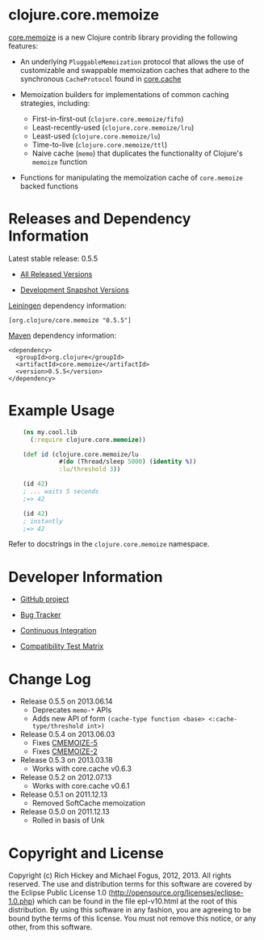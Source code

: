 clojure.core.memoize
========================================

[core.memoize](https://github.com/clojure/core.memoize) is a new Clojure contrib library providing the following features:

* An underlying `PluggableMemoization` protocol that allows the use of customizable and swappable memoization caches that adhere to the synchronous `CacheProtocol` found in [core.cache](http://github.com/clojure/core.cache)

* Memoization builders for implementations of common caching strategies, including:
  - First-in-first-out (`clojure.core.memoize/fifo`)
  - Least-recently-used (`clojure.core.memoize/lru`)
  - Least-used (`clojure.core.memoize/lu`)
  - Time-to-live (`clojure.core.memoize/ttl`)
  - Naive cache (`memo`) that duplicates the functionality of Clojure's `memoize` function

* Functions for manipulating the memoization cache of `core.memoize` backed functions



Releases and Dependency Information
========================================

Latest stable release: 0.5.5

* [All Released Versions](http://search.maven.org/#search%7Cgav%7C1%7Cg%3A%22org.clojure%22%20AND%20a%3A%22core.memoize%22)

* [Development Snapshot Versions](https://oss.sonatype.org/index.html#nexus-search;gav~org.clojure~core.memoize~~~)

[Leiningen](https://github.com/technomancy/leiningen) dependency information:

    [org.clojure/core.memoize "0.5.5"]

[Maven](http://maven.apache.org/) dependency information:

    <dependency>
      <groupId>org.clojure</groupId>
      <artifactId>core.memoize</artifactId>
      <version>0.5.5</version>
    </dependency>



Example Usage
========================================

```clojure
    (ns my.cool.lib
      (:require clojure.core.memoize))

    (def id (clojure.core.memoize/lu 
	          #(do (Thread/sleep 5000) (identity %)) 
			  :lu/threshold 3))

    (id 42)
    ; ... waits 5 seconds
    ;=> 42

    (id 42)
    ; instantly
    ;=> 42
```

Refer to docstrings in the `clojure.core.memoize` namespace.



Developer Information
========================================

* [GitHub project](https://github.com/clojure/core.memoize)

* [Bug Tracker](http://dev.clojure.org/jira/browse/memoize)

* [Continuous Integration](http://build.clojure.org/job/core.memoize/)

* [Compatibility Test Matrix](http://build.clojure.org/job/core.memoize-test-matrix/)



Change Log
====================

* Release 0.5.5 on 2013.06.14
  * Deprecates `memo-*` APIs
  * Adds new API of form `(cache-type function <base> <:cache-type/threshold int>)`
* Release 0.5.4 on 2013.06.03
  * Fixes [CMEMOIZE-5](http://dev.clojure.org/jira/browse/CMEMOIZE-5)
  * Fixes [CMEMOIZE-2](http://dev.clojure.org/jira/browse/CMEMOIZE-2)
* Release 0.5.3 on 2013.03.18
  * Works with core.cache v0.6.3
* Release 0.5.2 on 2012.07.13
  * Works with core.cache v0.6.1
* Release 0.5.1 on 2011.12.13
  * Removed SoftCache memoization
* Release 0.5.0 on 2011.12.13
  * Rolled in basis of Unk


Copyright and License
========================================

Copyright (c) Rich Hickey and Michael Fogus, 2012, 2013. All rights reserved.  The use and distribution terms for this software are covered by the Eclipse Public License 1.0 (http://opensource.org/licenses/eclipse-1.0.php) which can be found in the file epl-v10.html at the root of this distribution. By using this software in any fashion, you are agreeing to be bound bythe terms of this license.  You must not remove this notice, or any other, from this software.

